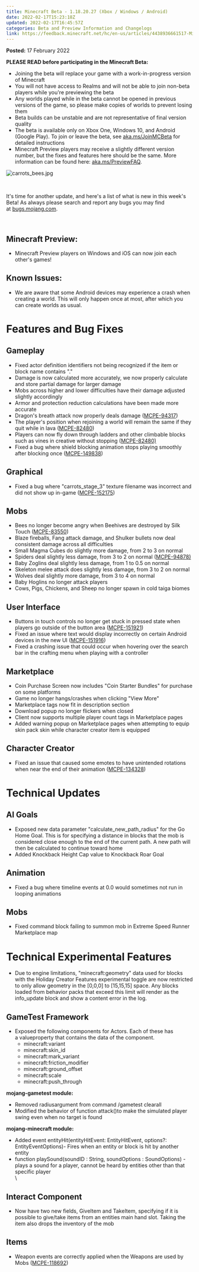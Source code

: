 ```yaml
---
title: Minecraft Beta - 1.18.20.27 (Xbox / Windows / Android)
date: 2022-02-17T15:23:18Z
updated: 2022-02-17T16:45:57Z
categories: Beta and Preview Information and Changelogs
link: https://feedback.minecraft.net/hc/en-us/articles/4438936661517-Minecraft-Beta-1-18-20-27-Xbox-Windows-Android-
---
```


**Posted:** 17 February 2022

**PLEASE READ before participating in the Minecraft Beta:**

-   Joining the beta will replace your game with a work-in-progress version of Minecraft
-   You will not have access to Realms and will not be able to join non-beta players while you\'re previewing the beta
-   Any worlds played while in the beta cannot be opened in previous versions of the game, so please make copies of worlds to prevent losing them
-   Beta builds can be unstable and are not representative of final version quality
-   The beta is available only on Xbox One, Windows 10, and Android (Google Play). To join or leave the beta, see [aka.ms/JoinMCBeta](https://aka.ms/JoinMCBeta) for detailed instructions
-   Minecraft Preview players may receive a slightly different version number, but the fixes and features here should be the same. More information can be found here: [aka.ms/PreviewFAQ](http://aka.ms/PreviewFAQ).

![carrots_bees.jpg](https://feedback.minecraft.net/hc/article_attachments/4438927740429/carrots_bees.jpg)

 

It\'s time for another update, and here\'s a list of what is new in this week\'s Beta! As always please search and report any bugs you may find at [bugs.mojang.com](http://bugs.mojang.com/).

 

## **Minecraft Preview:**

-   Minecraft Preview players on Windows and iOS can now join each other\'s games!

## **Known Issues:**

-   We are aware that some Android devices may experience a crash when creating a world. This will only happen once at most, after which you can create worlds as usual.

# **Features and Bug Fixes**

## **Gameplay**

-   Fixed actor definition identifiers not being recognized if the item or block name contains \".\"
-   Damage is now calculated more accurately, we now properly calculate and store partial damage for larger damage
-   Mobs across higher and lower difficulties have their damage adjusted slightly accordingly
-   Armor and protection reduction calculations have been made more accurate
-   Dragon\'s breath attack now properly deals damage ([MCPE-94317](https://bugs.mojang.com/browse/MCPE-94317))
-   The player\'s position when rejoining a world will remain the same if they quit while in lava ([MCPE-82480](https://bugs.mojang.com/browse/MCPE-82480))
-   Players can now fly down through ladders and other climbable blocks such as vines in creative without stopping ([MCPE-82480)](https://bugs.mojang.com/browse/MCPE-82480)
-   Fixed a bug where shield blocking animation stops playing smoothly after blocking once ([MCPE-149838](https://bugs.mojang.com/browse/MCPE-149838))

## **Graphical**

-   Fixed a bug where \"carrots_stage_3\" texture filename was incorrect and did not show up in-game ([MCPE-152175](https://bugs.mojang.com/browse/MCPE-152175))

## **Mobs**

-   Bees no longer become angry when Beehives are destroyed by Silk Touch ([MCPE-83550](https://bugs.mojang.com/browse/MCPE-83550))
-   Blaze fireballs, Fang attack damage, and Shulker bullets now deal consistent damage across all difficulties
-   Small Magma Cubes do slightly more damage, from 2 to 3 on normal
-   Spiders deal slightly less damage, from 3 to 2 on normal ([MCPE-94878)](https://bugs.mojang.com/browse/MCPE-94878)
-   Baby Zoglins deal slightly less damage, from 1 to 0.5 on normal
-   Skeleton melee attack does slightly less damage, from 3 to 2 on normal
-   Wolves deal slightly more damage, from 3 to 4 on normal
-   Baby Hoglins no longer attack players
-   Cows, Pigs, Chickens, and Sheep no longer spawn in cold taiga biomes

## **User Interface**

-   Buttons in touch controls no longer get stuck in pressed state when players go outside of the button area ([MCPE-151921](https://bugs.mojang.com/browse/MCPE-151921))
-   Fixed an issue where text would display incorrectly on certain Android devices in the new UI ([MCPE-151916](https://bugs.mojang.com/browse/MCPE-151916))
-   Fixed a crashing issue that could occur when hovering over the search bar in the crafting menu when playing with a controller

## **Marketplace**

-   Coin Purchase Screen now includes "Coin Starter Bundles" for purchase on some platforms
-   Game no longer hangs/crashes when clicking \"View More\"
-   Marketplace tags now fit in description section
-   Download popup no longer flickers when closed
-   Client now supports multiple player count tags in Marketplace pages
-   Added warning popup on Marketplace pages when attempting to equip skin pack skin while character creator item is equipped

## **Character Creator**

-   Fixed an issue that caused some emotes to have unintended rotations when near the end of their animation ([MCPE-134328](https://bugs.mojang.com/browse/MCPE-134328))

# **Technical Updates**

## **AI Goals**

-   Exposed new data parameter \"calculate_new_path_radius\" for the Go Home Goal. This is for specifying a distance in blocks that the mob is considered close enough to the end of the current path. A new path will then be calculated to continue toward home
-   Added Knockback Height Cap value to Knockback Roar Goal

## **Animation**

-   Fixed a bug where timeline events at 0.0 would sometimes not run in looping animations

## **Mobs**

-   Fixed command block failing to summon mob in Extreme Speed Runner Marketplace map

# **Technical Experimental Features**

-   Due to engine limitations, \"minecraft:geometry\" data used for blocks with the Holiday Creator Features experimental toggle are now restricted to only allow geometry in the \[0,0,0\] to \[15,15,15\] space. Any blocks loaded from behavior packs that exceed this limit will render as the info_update block and show a content error in the log.

##  **GameTest Framework**

-   Exposed the following components for Actors. Each of these has a valueproperty that contains the data of the component.
    -   minecraft:variant
    -   minecraft:skin_id
    -   minecraft:mark_variant
    -   minecraft:friction_modifier
    -   minecraft:ground_offset
    -   minecraft:scale
    -   minecraft:push_through

**mojang-gametest module:**

-   Removed radiusargument from command /gametest clearall
-   Modified the behavior of function attack()to make the simulated player swing even when no target is found

**mojang-minecraft module:**

-   Added event entityHit(entityHitEvent: EntityHitEvent, options?: EntityEventOptions)- Fires when an entity or block is hit by another entity
-   function playSound(soundID : String, soundOptions : SoundOptions) - plays a sound for a player, cannot be heard by entities other than that specific player\
    \

## **Interact Component**

-   Now have two new fields, GiveItem and TakeItem, specifying if it is possible to give/take items from an entities main hand slot. Taking the item also drops the inventory of the mob

## **Items**

-   Weapon events are correctly applied when the Weapons are used by Mobs ([MCPE-118692](https://bugs.mojang.com/browse/MCPE-118692))
